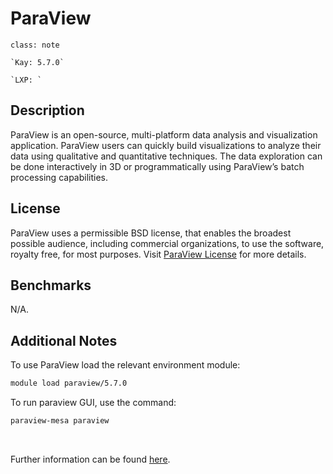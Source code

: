 # ParaView

```{admonition} Versions Installed
class: note

`Kay: 5.7.0`

`LXP: `

```

## Description

ParaView is an open-source, multi-platform data analysis and
visualization application. ParaView users can quickly build
visualizations to analyze their data using qualitative and quantitative
techniques. The data exploration can be done interactively in 3D or
programmatically using ParaView’s batch processing capabilities.

## License

ParaView uses a permissible BSD license, that enables the broadest
possible audience, including commercial organizations, to use the
software, royalty free, for most purposes. Visit [ParaView License](https://www.paraview.org/paraview-license/) for more details.

## Benchmarks

N/A.

## Additional Notes

To use ParaView load the relevant environment module:

```bash
module load paraview/5.7.0
```

To run paraview GUI, use the command:

```bash
paraview-mesa paraview
```
 

Further information can be found [here](https://www.paraview.org/).

